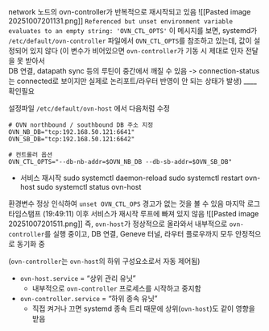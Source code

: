 network 노드의 ovn-controller가 반복적으로 재시작되고 있음
![[Pasted image 20251007201131.png]]
`Referenced but unset environment variable evaluates to an empty string: 'OVN_CTL_OPTS'` 이 메시지를 보면, systemd가 `/etc/default/ovn-controller` 파일에서 `OVN_CTL_OPTS`를 참조하고 있는데, 값이 설정되어 있지 않다
(이 변수가 비어있으면 `ovn-controller`가 기동 시 제대로 인자 전달을 못 받아서  
DB 연결, datapath sync 등의 루틴이 중간에서 깨질 수 있음
-> connection-status는 connected로 보이지만 실제로 논리포트/라우터 반영이 안 되는 상태가 발생) ____확인필요

설정파일 `/etc/default/ovn-host` 에서 다음처럼 수정
```
# OVN northbound / southbound DB 주소 지정
OVN_NB_DB="tcp:192.168.50.121:6641"
OVN_SB_DB="tcp:192.168.50.121:6642"

# 컨트롤러 옵션
OVN_CTL_OPTS="--db-nb-addr=$OVN_NB_DB --db-sb-addr=$OVN_SB_DB"
```
- 서비스 재시작
	sudo systemctl daemon-reload
	sudo systemctl restart ovn-host
	sudo systemctl status ovn-host

환경변수 정상 인식하여 `unset OVN_CTL_OPS` 경고가 없는 것을 볼 수 있음
마지막 로그 타임스탬프 (19:49:11) 이후 서비스가 재시작 루프에 빠져 있지 않음
![[Pasted image 20251007201511.png]]
즉, `ovn-host`가 정상적으로 올라와서 내부적으로 `ovn-controller`를 실행 중이고, 
DB 연결, Geneve 터널, 라우터 플로우까지 모두 안정적으로 동기화 중

(`ovn-controller`는 `ovn-host`의 하위 구성요소로서 자동 제어됨)

- `ovn-host.service` = “상위 관리 유닛”
    - 내부적으로 `ovn-controller` 프로세스를 시작하고 중지함
- `ovn-controller.service` = “하위 종속 유닛”
    - 직접 켜거나 끄면 systemd 종속 트리 때문에 상위(`ovn-host`)도 같이 영향을 받음


